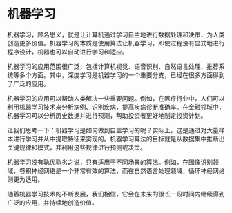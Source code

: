 # 机器学习

机器学习，顾名思义，就是让计算机通过学习自主地进行数据处理和决策，为人类创造更多价值。机器学习的本质是使用算法让机器学习，即使过程没有显式地进行程序设计，机器也可以自动进行学习和适应。

机器学习的应用范围很广泛，包括计算机视觉、语音识别、自然语言处理、推荐系统等多个方面。其中，深度学习是机器学习的一个重要分支，已经在很多方面得到了广泛的应用。

机器学习的应用可以帮助人类解决一些重要问题。例如，在医疗行业中，人们可以利用机器学习技术来分析病例、识别疾病，提高疾病诊断准确率。在金融领域中，机器学习可以分析历史数据并进行预测，帮助投资者更好地制定投资计划。

让我们思考一下：机器学习是如何做到自主学习的呢？实际上，这是通过对大量样本进行学习并从中提取特征来实现的。机器学习算法的目标就是从数据集中推断出关键规律和模式，并利用这些规律进行预测或决策。

机器学习没有孰优孰劣之说，只有适用于不同场景的算法。例如，在图像识别领域，卷积神经网络是一个非常有效的算法，而在自然语言处理领域，循环神经网络则更为适用。

随着机器学习技术的不断发展，我们相信，它会在未来的很长一段时间内继续得到广泛的应用，并持续地创造价值。